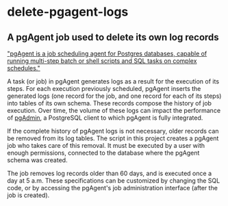 # delete-pgagent-logs
## A pgAgent job used to delete its own log records

["pgAgent is a job scheduling agent for Postgres databases, capable of running multi-step batch or shell scripts and SQL tasks on complex schedules."](https://www.pgadmin.org/docs/pgadmin4/6.18/pgagent.html)

A task (or job) in pgAgent generates logs as a result for the execution of its steps. For each execution previously scheduled, pgAgent inserts the generated logs (one record for the job, and one record for each of its steps) into tables of its own schema. These records compose the history of job execution. Over time, the volume of these logs can impact the performance of [pgAdmin](https://www.pgadmin.org/), a PostgreSQL client to which pgAgent is fully integrated.

If the complete history of pgAgent logs is not necessary, older records can be removed from its log tables. The script in this project creates a pgAgent job who takes care of this removal. It must be executed by a user with enough permissions, connected to the database where the pgAgent schema was created.

The job removes log records older than 60 days, and is executed once a day at 5 a.m. These specifications can be customized by changing the SQL code, or by accessing the pgAgent's job administration interface (after the job is created).
